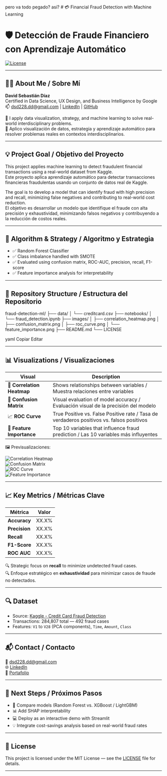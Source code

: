 pero va todo  pegado? asi? # 💳 Financial Fraud Detection with Machine Learning  
# 🛡️ Detección de Fraude Financiero con Aprendizaje Automático

[![License](https://img.shields.io/badge/License-MIT-yellow.svg)](https://opensource.org/licenses/MIT)

---

## 👨‍💻 About Me / Sobre Mí

**David Sebastián Díaz**  
Certified in Data Science, UX Design, and Business Intelligence by Google  
📫 dsd228.dd@gmail.com | [LinkedIn](https://www.linkedin.com/in/tu-enlace) | [GitHub](https://github.com/tuusuario)

🎯 I apply data visualization, strategy, and machine learning to solve real-world interdisciplinary problems.  
🎯 Aplico visualización de datos, estrategia y aprendizaje automático para resolver problemas reales en contextos interdisciplinarios.

---

## 💡 Project Goal / Objetivo del Proyecto

This project applies machine learning to detect fraudulent financial transactions using a real-world dataset from Kaggle.  
Este proyecto aplica aprendizaje automático para detectar transacciones financieras fraudulentas usando un conjunto de datos real de Kaggle.

The goal is to develop a model that can identify fraud with high precision and recall, minimizing false negatives and contributing to real-world cost reduction.  
El objetivo es desarrollar un modelo que identifique el fraude con alta precisión y exhaustividad, minimizando falsos negativos y contribuyendo a la reducción de costos reales.

---

## 🧠 Algorithm & Strategy / Algoritmo y Estrategia

- ✅ Random Forest Classifier  
- ✅ Class imbalance handled with SMOTE  
- ✅ Evaluated using confusion matrix, ROC-AUC, precision, recall, F1-score  
- ✅ Feature importance analysis for interpretability  

---

## 📁 Repository Structure / Estructura del Repositorio

fraud-detection-ml/
├── data/
│ └── creditcard.csv
├── notebooks/
│ └── fraud_detection.ipynb
├── images/
│ ├── correlation_heatmap.png
│ ├── confusion_matrix.png
│ ├── roc_curve.png
│ └── feature_importance.png
├── README.md
└── LICENSE

yaml
Copiar
Editar

---

## 📊 Visualizations / Visualizaciones

| Visual | Description |
|--------|-------------|
| 🧱 **Correlation Heatmap** | Shows relationships between variables / Muestra relaciones entre variables |
| 🧮 **Confusion Matrix** | Visual evaluation of model accuracy / Evaluación visual de la precisión del modelo |
| 📈 **ROC Curve** | True Positive vs. False Positive rate / Tasa de verdaderos positivos vs. falsos positivos |
| 🌟 **Feature Importance** | Top 10 variables that influence fraud prediction / Las 10 variables más influyentes |

🖼️ Previsualizaciones:

![Correlation Heatmap](images/correlation_heatmap.png)  
![Confusion Matrix](images/confusion_matrix.png)  
![ROC Curve](images/roc_curve.png)  
![Feature Importance](images/feature_importance.png)

---

## 📈 Key Metrics / Métricas Clave

| Métrica       | Valor |
|---------------|-------|
| **Accuracy**  | XX.X% |
| **Precision** | XX.X% |
| **Recall**    | XX.X% |
| **F1-Score**  | XX.X% |
| **ROC AUC**   | XX.X% |

🔍 Strategic focus on **recall** to minimize undetected fraud cases.  
🔍 Enfoque estratégico en **exhaustividad** para minimizar casos de fraude no detectados.

---

## 🔍 Dataset

- Source: [Kaggle - Credit Card Fraud Detection](https://www.kaggle.com/datasets/mlg-ulb/creditcardfraud)
- Transactions: 284,807 total — 492 fraud cases
- Features: `V1` to `V28` (PCA components), `Time`, `Amount`, `Class`

---

## 📬 Contact / Contacto

📧 dsd228.dd@gmail.com  
🌐 [LinkedIn](https://www.linkedin.com/in/tu-enlace)  
📁 [Portafolio](https://www.tu-portafolio.com)

---

## 📌 Next Steps / Próximos Pasos

- 🔁 Compare models (Random Forest vs. XGBoost / LightGBM)  
- 📊 Add SHAP interpretability  
- 💻 Deploy as an interactive demo with Streamlit  
- 💡 Integrate cost-savings analysis based on real-world fraud rates

---

## 📄 License

This project is licensed under the MIT License — see the [LICENSE](LICENSE) file for details.

---